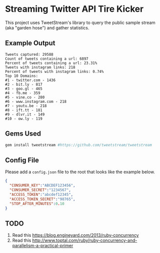 # Streaming Twitter API Tire Kicker
This project uses TweetStream's library to query the public sample stream (aka "garden hose") and gather statistics.

## Example Output
```
Tweets captured: 29588
Count of tweets containing a url: 6897
Percent of tweets containing a url: 23.31%
Tweets with instagram links: 218
Percent of tweets with instagram links: 0.74%
Top 10 Domains:
#1 - twitter.com - 1436
#2 - bit.ly - 817
#3 - goo.gl - 465
#4 - fb.me - 359
#5 - vine.co - 280
#6 - www.instagram.com - 218
#7 - youtu.be - 218
#8 - ift.tt - 181
#9 - dlvr.it - 149
#10 - ow.ly - 119
```

## Gems Used
```ruby
gem install tweetstream #https://github.com/tweetstream/tweetstream
```

## Config File
Please add a `config.json` file to the root that looks like the example below.
```json
{
  "CONSUMER_KEY":"ABCDEF123456",
  "CONSUMER_SECRET":"1234567",
  "ACCESS_TOKEN":"abcdef12345",
  "ACCESS_TOKEN_SECRET":"98765",
  "STOP_AFTER_MINUTES":0.10
}
```
## TODO
1. Read this https://blog.engineyard.com/2013/ruby-concurrency
1. Read this http://www.toptal.com/ruby/ruby-concurrency-and-parallelism-a-practical-primer
